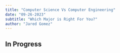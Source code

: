 ```yaml
---
title: "Computer Science Vs Computer Engineering"
date: "09-26-2023"
subtitle: "Which Major is Right For You?"
author: "Jared Gomez"
---
```


## In Progress
